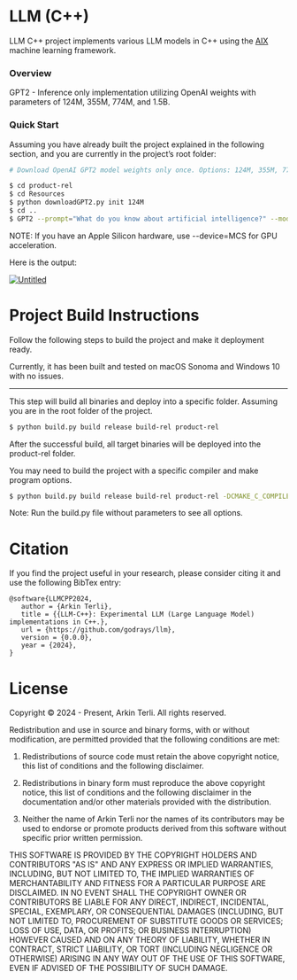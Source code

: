 # LLM (C++)

LLM C++ project implements various LLM models in C++ using the <a href="https://github.com/godrays/AIX">AIX</a> machine learning framework.

### Overview

GPT2 - Inference only implementation utilizing OpenAI weights with parameters of 124M, 355M, 774M, and 1.5B.

### Quick Start

Assuming you have already built the project explained in the following section, and you are currently in the project’s root folder:

```bash
# Download OpenAI GPT2 model weights only once. Options: 124M, 355M, 774M and 1558M

$ cd product-rel
$ cd Resources
$ python downloadGPT2.py init 124M
$ cd ..
$ GPT2 --prompt="What do you know about artificial intelligence?" --model=124M --model-path=Resources\GPT2 --device=CPU
```

NOTE: If you have an Apple Silicon hardware, use --device=MCS for GPU acceleration.

Here is the output:

<a href="https://s11.gifyu.com/images/SBaAa.gif"><img src="https://s11.gifyu.com/images/SBaAa.gif" alt="Untitled" border="0" /></a>

# Project Build Instructions

Follow the following steps to build the project and make it deployment ready.

Currently, it has been built and tested on macOS Sonoma and Windows 10 with no issues.

---

This step will build all binaries and deploy into a specific folder. Assuming you are in the root folder of the project.

```bash
$ python build.py build release build-rel product-rel
```

After the successful build, all target binaries will be deployed into the product-rel folder.

You may need to build the project with a specific compiler and make program options.

```bash
$ python build.py build release build-rel product-rel -DCMAKE_C_COMPILER=clang -DCMAKE_CXX_COMPILER=clang++ -DCMAKE_MAKE_PROGRAM=ninja -G Ninja
```

Note: Run the build.py file without parameters to see all options.

# Citation

If you find the project useful in your research, please consider citing it and use the following BibTex entry:

```
@software{LLMCPP2024,
   author = {Arkin Terli},
   title = {{LLM-C++}: Experimental LLM (Large Language Model) implementations in C++.},
   url = {https://github.com/godrays/llm},
   version = {0.0.0},
   year = {2024},
}
```

# License

Copyright © 2024 - Present, Arkin Terli. All rights reserved.

Redistribution and use in source and binary forms, with or without
modification, are permitted provided that the following conditions are met:

1. Redistributions of source code must retain the above copyright
   notice, this list of conditions and the following disclaimer.

2. Redistributions in binary form must reproduce the above copyright
   notice, this list of conditions and the following disclaimer in the
   documentation and/or other materials provided with the distribution.

3. Neither the name of Arkin Terli nor the names of its contributors may be
   used to endorse or promote products derived from this software without
   specific prior written permission.

THIS SOFTWARE IS PROVIDED BY THE COPYRIGHT HOLDERS AND CONTRIBUTORS "AS IS"
AND ANY EXPRESS OR IMPLIED WARRANTIES, INCLUDING, BUT NOT LIMITED TO, THE
IMPLIED WARRANTIES OF MERCHANTABILITY AND FITNESS FOR A PARTICULAR PURPOSE
ARE DISCLAIMED. IN NO EVENT SHALL THE COPYRIGHT OWNER OR CONTRIBUTORS BE
LIABLE FOR ANY DIRECT, INDIRECT, INCIDENTAL, SPECIAL, EXEMPLARY, OR
CONSEQUENTIAL DAMAGES (INCLUDING, BUT NOT LIMITED TO, PROCUREMENT OF
SUBSTITUTE GOODS OR SERVICES; LOSS OF USE, DATA, OR PROFITS; OR BUSINESS
INTERRUPTION) HOWEVER CAUSED AND ON ANY THEORY OF LIABILITY, WHETHER IN
CONTRACT, STRICT LIABILITY, OR TORT (INCLUDING NEGLIGENCE OR OTHERWISE)
ARISING IN ANY WAY OUT OF THE USE OF THIS SOFTWARE, EVEN IF ADVISED OF THE
POSSIBILITY OF SUCH DAMAGE.
